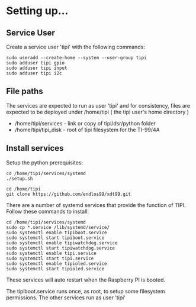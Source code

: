 # Setting up...

## Service User

Create a service user 'tipi' with the following commands:

```
sudo useradd --create-home --system --user-group tipi
sudo adduser tipi gpio
sudo adduser tipi input
sudo adduser tipi i2c
```

## File paths

The services are expected to run as user 'tipi' and
for consistency, files are expected to be deployed
under /home/tipi ( the tipi user's home directory )

* /home/tipi/services - link or copy of tipi/dsr/python folder
* /home/tipi/tipi_disk - root of tipi filesystem for the TI-99/4A

## Install services

Setup the python prerequisites:
```
cd /home/tipi/services/systemd
./setup.sh
```

```
cd /home/tipi
git clone https://github.com/endlos99/xdt99.git
```

There are a number of systemd services that provide the function
of TIPI. Follow these commands to install:

```
cd /home/tipi/services/systemd
sudo cp *.service /lib/systemd/service/
sudo systemctl enable tipiboot.service
sudo systemctl start tipiboot.service
sudo systemctl enable tipiwatchdog.service
sudo systemctl start tipiwatchdog.service
sudo systemctl enable tipi.service
sudo systemctl start tipi.service
sudo systemctl enable tipioled.service
sudo systemctl start tipioled.service
```

These services will auto restart when the Raspberry PI is booted.

The tipiboot.service runs once, as root, to setup some filesystem permissions.
The other services run as user 'tipi'


